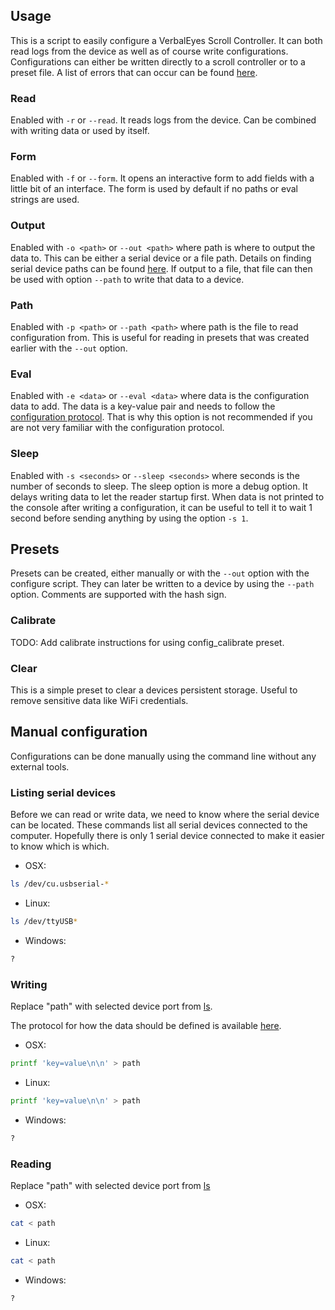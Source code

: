 ## Usage
This is a script to easily configure a VerbalEyes Scroll Controller.
It can both read logs from the device as well as of course write configurations.
Configurations can either be written directly to a scroll controller or to a preset file.
A list of errors that can occur can be found [here](../../src/README.md#errors).

### Read
Enabled with `-r` or `--read`.
It reads logs from the device.
Can be combined with writing data or used by itself.

### Form
Enabled with `-f` or `--form`.
It opens an interactive form to add fields with a little bit of an interface.
The form is used by default if no paths or eval strings are used.

### Output
Enabled with `-o <path>` or `--out <path>` where path is where to output the data to.
This can be either a serial device or a file path.
Details on finding serial device paths can be found [here](#listing-serial-devices).
If output to a file, that file can then be used with option `--path` to write that data to a device.

### Path
Enabled with `-p <path>` or `--path <path>` where path is the file to read configuration from.
This is useful for reading in presets that was created earlier with the `--out` option.

### Eval
Enabled with `-e <data>` or `--eval <data>` where data is the configuration data to add.
The data is a key-value pair and needs to follow the [configuration protocol](../../src/README.md#configuration-protocol).
That is why this option is not recommended if you are not very familiar with the configuration protocol.

### Sleep
Enabled with `-s <seconds>` or `--sleep <seconds>` where seconds is the number of seconds to sleep.
The sleep option is more a debug option.
It delays writing data to let the reader startup first.
When data is not printed to the console after writing a configuration, it can be useful to tell it to wait 1 second before sending anything by using the option `-s 1`.



## Presets
Presets can be created, either manually or with the `--out` option with the configure script.
They can later be written to a device by using the `--path` option.
Comments are supported with the hash sign.

### Calibrate
TODO: Add calibrate instructions for using config_calibrate preset.

### Clear
This is a simple preset to clear a devices persistent storage.
Useful to remove sensitive data like WiFi credentials.



## Manual configuration
Configurations can be done manually using the command line without any external tools.

### Listing serial devices
Before we can read or write data, we need to know where the serial device can be located.
These commands list all serial devices connected to the computer.
Hopefully there is only 1 serial device connected to make it easier to know which is which.

* OSX:
```sh
ls /dev/cu.usbserial-*
```
* Linux:
```sh
ls /dev/ttyUSB*
```
* Windows:
```ps
?
```

### Writing
Replace "path" with selected device port from [ls](#listing-serial-devices).

The protocol for how the data should be defined is available [here](../../src/README.md#configuration-protocol).

* OSX:
```sh
printf 'key=value\n\n' > path
```
* Linux:
```sh
printf 'key=value\n\n' > path
```
* Windows:
```ps
?
```

### Reading
Replace "path" with selected device port from [ls](#listing-serial-devices)

* OSX:
```sh
cat < path
```
* Linux:
```sh
cat < path
```
* Windows:
```ps
?
```
